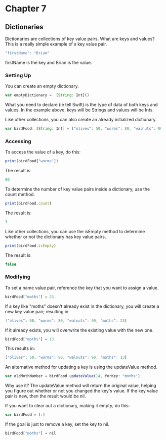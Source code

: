 # Chapter 7
## Dictionaries

Dictionaries are collections of key value pairs. What are keys and values?
This is a really simple example of a key value pair.

```javascript
"firstName": "Brian"
```

firstName is the key and Brian is the value.

### Setting Up

You can create an empty dictionary.

```javascript
var emptyDictionary =  [String: Int]()

```

What you need to declare (ie tell Swift) is the type of data of both keys and values. In the example above, keys will be Strings and values will be Ints.

Like other collections, you can also create an already initialized dictionary.

```javascript
var birdFood: [String: Int] = ["olives": 50, "worms": 80, "walnuts": 90]
```


### Accessing

To access the value of a key, do this:

```javascript
print(birdFood["worms"])
```

The result is:

```javascript
80
```

To determine the number of key value pairs inside a dictionary, use the count method.

```javascript
print(birdFood.count)
```

The result is:

```javascript
3
```

Like other collections, you can use the isEmpty method to determine whether or not the dictionary has key value pairs.

```javascript
print(birdFood.isEmpty)
```

The result is:

```javascript
false
```

### Modifying

To set a name value pair, reference the key that you want to assign a value.

```javascript
birdFood["moths"] = 23
```

If a key like "moths" doesn't already exist in the dictionary, you will create a new key value pair; resulting in:

```javascript
["olives": 50, "worms": 80, "walnuts": 90, "moths": 23]
```

If it already exists, you will overwrite the existing value with the new one.

```javascript
birdFood["moths"] = 13
```

This results in:

```javascript
["olives": 50, "worms": 80, "walnuts": 90, "moths": 13]
```

An alternative method for updating a key is using the updateValue method.

```javascript
var oldMothNumber = birdFood.updateValue(14, forKey: "moths")
```

Why use it? The updateValue method will return the original value, helping you figure out whether or not you changed the key's value. If the key value pair is new, then the result would be nil.

If you want to clear out a dictionary, making it empty; do this:

```javascript
var birdFood = [:]
```

If the goal is just to remove a key, set the key to nil.

```javascript
birdFood["moths"] = nil
```
